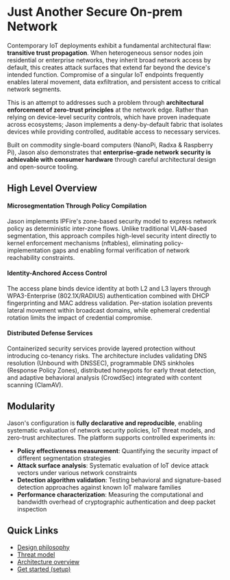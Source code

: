 # Just Another Secure On‑prem Network

Contemporary IoT deployments exhibit a fundamental architectural flaw: **transitive trust propagation**. When heterogeneous sensor nodes join residential or enterprise networks, they inherit broad network access by default, this creates attack surfaces that extend far beyond the device's intended function. Compromise of a singular IoT endpoints frequently enables lateral movement, data exfiltration, and persistent access to critical network segments.

This is an attempt to addresses such a problem through **architectural enforcement of zero-trust principles** at the network edge. Rather than relying on device-level security controls, which have proven inadequate across ecosystems; Jason implements a deny-by-default fabric that isolates devices while providing controlled, auditable access to necessary services.

Built on commodity single-board computers (NanoPi, Radxa & Raspberry Pi), Jason also demonstrates that **enterprise-grade network security is achievable with consumer hardware** through careful architectural design and open-source tooling.

## High Level Overview

#### **Microsegmentation Through Policy Compilation**  
Jason implements IPFire's zone-based security model to express network policy as deterministic inter-zone flows. Unlike traditional VLAN-based segmentation, this approach compiles high-level security intent directly to kernel enforcement mechanisms (nftables), eliminating policy-implementation gaps and enabling formal verification of network reachability constraints.

#### **Identity-Anchored Access Control**  
The access plane binds device identity at both L2 and L3 layers through WPA3-Enterprise (802.1X/RADIUS) authentication combined with DHCP fingerprinting and MAC address validation. Per-station isolation prevents lateral movement within broadcast domains, while ephemeral credential rotation limits the impact of credential compromise.

#### **Distributed Defense Services**  
Containerized security services provide layered protection without introducing co-tenancy risks. The architecture includes validating DNS resolution (Unbound with DNSSEC), programmable DNS sinkholes (Response Policy Zones), distributed honeypots for early threat detection, and adaptive behavioral analysis (CrowdSec) integrated with content scanning (ClamAV).

## Modularity

Jason's configuration is **fully declarative and reproducible**, enabling systematic evaluation of network security policies, IoT threat models, and zero-trust architectures. The platform supports controlled experiments in:

- **Policy effectiveness measurement**: Quantifying the security impact of different segmentation strategies
- **Attack surface analysis**: Systematic evaluation of IoT device attack vectors under various network constraints  
- **Detection algorithm validation**: Testing behavioral and signature-based detection approaches against known IoT malware families
- **Performance characterization**: Measuring the computational and bandwidth overhead of cryptographic authentication and deep packet inspection

## Quick Links
- [Design philosophy](intro/design-philosophy.md)
- [Threat model](intro/threat-model.md)
- [Architecture overview](architecture/overview.md)
- [Get started (setup)](setup/hardware.md)